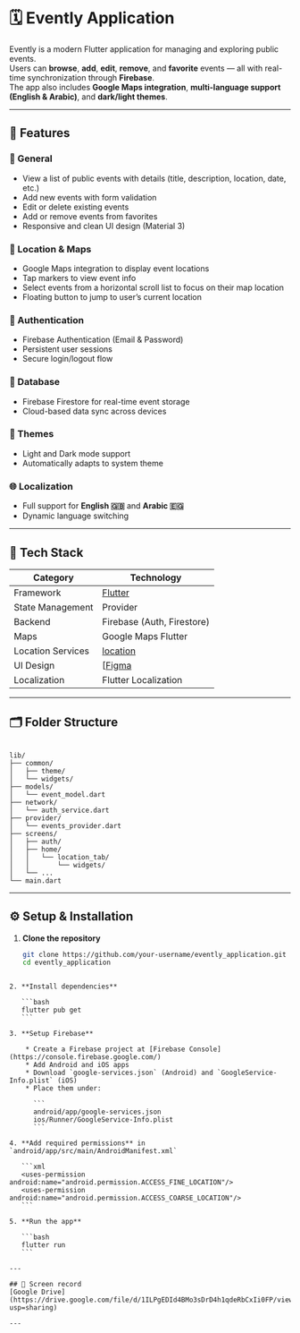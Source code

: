 # 🗓️ Evently Application

Evently is a modern Flutter application for managing and exploring public events.  
Users can **browse**, **add**, **edit**, **remove**, and **favorite** events — all with real-time synchronization through **Firebase**.  
The app also includes **Google Maps integration**, **multi-language support (English & Arabic)**, and **dark/light themes**.

---

## 🚀 Features

### 🧭 General
- View a list of public events with details (title, description, location, date, etc.)
- Add new events with form validation
- Edit or delete existing events
- Add or remove events from favorites
- Responsive and clean UI design (Material 3)

### 📍 Location & Maps
- Google Maps integration to display event locations
- Tap markers to view event info
- Select events from a horizontal scroll list to focus on their map location
- Floating button to jump to user’s current location

### 🔐 Authentication
- Firebase Authentication (Email & Password)
- Persistent user sessions
- Secure login/logout flow

### 💾 Database
- Firebase Firestore for real-time event storage
- Cloud-based data sync across devices

### 🌙 Themes
- Light and Dark mode support
- Automatically adapts to system theme

### 🌐 Localization
- Full support for **English 🇬🇧** and **Arabic 🇪🇬**
- Dynamic language switching

---

## 🧩 Tech Stack

| Category | Technology |
|-----------|-------------|
| Framework | [Flutter](https://flutter.dev/) |
| State Management | Provider |
| Backend | Firebase (Auth, Firestore) |
| Maps | Google Maps Flutter |
| Location Services | [location](https://pub.dev/packages/location) |
| UI Design | [[Figma](https://www.figma.com/design/YmDiRILnGg2sAoVcll7ZEb/Event-Planning-App?node-id=139-1933&p=f&t=RoRZ0BzgKQGLeP3l-0) |
| Localization | Flutter Localization |

---

## 🗂️ Folder Structure

```

lib/
├── common/
│   ├── theme/
│   └── widgets/
├── models/
│   └── event_model.dart
├── network/
│   └── auth_service.dart
├── provider/
│   └── events_provider.dart
├── screens/
│   ├── auth/
│   ├── home/
│   │   └── location_tab/
│   │       └── widgets/
│   └── ...
└── main.dart

````

---

## ⚙️ Setup & Installation

1. **Clone the repository**
   ```bash
   git clone https://github.com/your-username/evently_application.git
   cd evently_application
````

2. **Install dependencies**

   ```bash
   flutter pub get
   ```

3. **Setup Firebase**

    * Create a Firebase project at [Firebase Console](https://console.firebase.google.com/)
    * Add Android and iOS apps
    * Download `google-services.json` (Android) and `GoogleService-Info.plist` (iOS)
    * Place them under:

      ```
      android/app/google-services.json
      ios/Runner/GoogleService-Info.plist
      ```

4. **Add required permissions** in `android/app/src/main/AndroidManifest.xml`

   ```xml
   <uses-permission android:name="android.permission.ACCESS_FINE_LOCATION"/>
   <uses-permission android:name="android.permission.ACCESS_COARSE_LOCATION"/>
   ```

5. **Run the app**

   ```bash
   flutter run
   ```

---

## 📸 Screen record
[Google Drive](https://drive.google.com/file/d/1ILPgEDId4BMo3sDrD4h1qdeRbCxIi0FP/view?usp=sharing)

---
